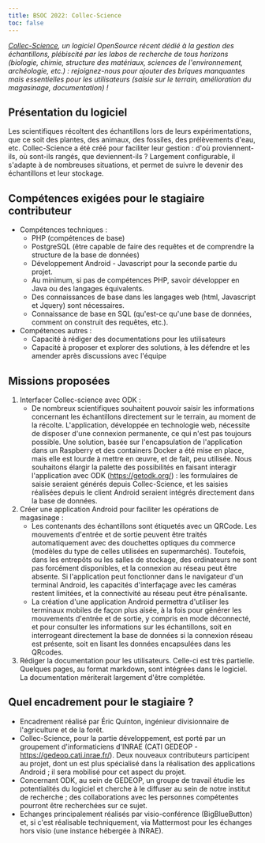 ```yaml
---
title: BSOC 2022: Collec-Science
toc: false
---
```


*[Collec-Science](https://www.collec-science.org), un logiciel OpenSource récent dédié à la gestion des échantillons, plébiscité par les labos de recherche de tous horizons (biologie, chimie, structure des matériaux, sciences de l'environnement, archéologie, etc.) : rejoignez-nous pour ajouter des briques manquantes mais essentielles pour les utilisateurs (saisie sur le terrain, amélioration du magasinage, documentation) !*

## Présentation du logiciel

Les scientifiques récoltent des échantillons lors de leurs expérimentations, que ce soit des plantes, des animaux, des fossiles, des prélèvements d'eau, etc. Collec-Science a été créé pour faciliter leur gestion : d'où proviennent-ils, où sont-ils rangés, que deviennent-ils ? Largement configurable, il s'adapte à de nombreuses situations, et permet de suivre le devenir des échantillons et leur stockage.

## Compétences exigées pour le stagiaire contributeur

- Compétences techniques : 
  - PHP (compétences de base)
  - PostgreSQL (être capable de faire des requêtes et de comprendre la structure de la base de données)
  - Développement Android - Javascript pour la seconde partie du projet.
  - Au minimum, si pas de compétences PHP, savoir développer en Java ou des langages équivalents. 
  - Des connaissances de base dans les langages web (html, Javascript et Jquery) sont nécessaires. 
  - Connaissance de base en SQL (qu'est-ce qu'une base de données, comment on construit des requêtes, etc.). 
- Compétences autres : 
  - Capacité à rédiger des documentations pour les utilisateurs
  - Capacité à proposer et explorer des solutions, à les défendre et les amender après discussions avec l'équipe

## Missions proposées

1. Interfacer Collec-science avec ODK :
   - De nombreux scientifiques souhaitent pouvoir saisir les informations concernant les échantillons directement sur le terrain, au moment de la récolte. L'application, développée en technologie web, nécessite de disposer d'une connexion permanente, ce qui n'est pas toujours possible. Une solution, basée sur l'encapsulation de l'application dans un Raspberry et des containers Docker a été mise en place, mais elle est lourde à mettre en œuvre, et de fait, peu utilisée. Nous souhaitons élargir la palette des possibilités en faisant interagir l'application avec ODK (https://getodk.org/) : les formulaires de saisie seraient générés depuis Collec-Science, et les saisies réalisées depuis le client Android seraient intégrés directement dans la base de données. 
2. Créer une application Android pour faciliter les opérations de magasinage :
   - Les contenants des échantillons sont étiquetés avec un QRCode. Les mouvements d'entrée et de sortie peuvent être traités automatiquement avec des douchettes optiques du commerce (modèles du type de celles utilisées en supermarchés). Toutefois, dans les entrepôts ou les salles de stockage, des ordinateurs ne sont pas forcément disponibles, et la connexion au réseau peut être absente. Si l'application peut fonctionner dans le navigateur d'un terminal Android, les capacités d'interfaçage avec les caméras restent limitées, et la connectivité au réseau peut être pénalisante.
   - La création d'une application Android permettra d'utiliser les terminaux mobiles de façon plus aisée, à la fois pour générer les mouvements d'entrée et de sortie, y compris en mode déconnecté, et pour consulter les informations sur les échantillons, soit en interrogeant directement la base de données si la connexion réseau est présente, soit en lisant les données encapsulées dans les QRcodes.
3. Rédiger la documentation pour les utilisateurs. Celle-ci est très partielle. Quelques pages, au format markdown, sont intégrées dans le logiciel. La documentation mériterait largement d'être complétée.

## Quel encadrement pour le stagiaire ?

- Encadrement réalisé par Éric Quinton, ingénieur divisionnaire de l'agriculture et de la forêt. 
- Collec-Science, pour la partie développement, est porté par un groupement d'informaticiens d'INRAE (CATI GEDEOP - https://gedeop.cati.inrae.fr/). Deux nouveaux contributeurs participent au projet, dont un est plus spécialisé dans la réalisation des applications Android ; il sera mobilisé pour cet aspect du projet. 
- Concernant ODK, au sein de GEDEOP, un groupe de travail étudie les potentialités du logiciel et cherche à le diffuser au sein de notre institut de recherche ; des collaborations avec les personnes compétentes pourront être recherchées sur ce sujet.
- Echanges principalement réalisés par visio-conférence (BigBlueButton) et, si c'est réalisable techniquement, via Mattermost pour les échanges hors visio (une instance hébergée à INRAE).
